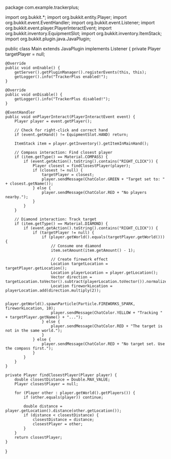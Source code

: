 package com.example.trackerplus;

import org.bukkit.*;
import org.bukkit.entity.Player;
import org.bukkit.event.EventHandler;
import org.bukkit.event.Listener;
import org.bukkit.event.player.PlayerInteractEvent;
import org.bukkit.inventory.EquipmentSlot;
import org.bukkit.inventory.ItemStack;
import org.bukkit.plugin.java.JavaPlugin;

public class Main extends JavaPlugin implements Listener {
    private Player targetPlayer = null;

    @Override
    public void onEnable() {
        getServer().getPluginManager().registerEvents(this, this);
        getLogger().info("TrackerPlus enabled!");
    }

    @Override
    public void onDisable() {
        getLogger().info("TrackerPlus disabled!");
    }

    @EventHandler
    public void onPlayerInteract(PlayerInteractEvent event) {
        Player player = event.getPlayer();

        // Check for right-click and correct hand
        if (event.getHand() != EquipmentSlot.HAND) return;

        ItemStack item = player.getInventory().getItemInMainHand();

        // Compass interaction: Find closest player
        if (item.getType() == Material.COMPASS) {
            if (event.getAction().toString().contains("RIGHT_CLICK")) {
                Player closest = findClosestPlayer(player);
                if (closest != null) {
                    targetPlayer = closest;
                    player.sendMessage(ChatColor.GREEN + "Target set to: " + closest.getName());
                } else {
                    player.sendMessage(ChatColor.RED + "No players nearby.");
                }
            }
        }

        // Diamond interaction: Track target
        if (item.getType() == Material.DIAMOND) {
            if (event.getAction().toString().contains("RIGHT_CLICK")) {
                if (targetPlayer != null) {
                    if (player.getWorld().equals(targetPlayer.getWorld())) {
                        // Consume one diamond
                        item.setAmount(item.getAmount() - 1);

                        // Create firework effect
                        Location targetLocation = targetPlayer.getLocation();
                        Location playerLocation = player.getLocation();
                        Vector direction = targetLocation.toVector().subtract(playerLocation.toVector()).normalize();
                        Location fireworkLocation = playerLocation.add(direction.multiply(2));

                        player.getWorld().spawnParticle(Particle.FIREWORKS_SPARK, fireworkLocation, 10);
                        player.sendMessage(ChatColor.YELLOW + "Tracking " + targetPlayer.getName() + "...");
                    } else {
                        player.sendMessage(ChatColor.RED + "The target is not in the same world.");
                    }
                } else {
                    player.sendMessage(ChatColor.RED + "No target set. Use the compass first.");
                }
            }
        }
    }

    private Player findClosestPlayer(Player player) {
        double closestDistance = Double.MAX_VALUE;
        Player closestPlayer = null;

        for (Player other : player.getWorld().getPlayers()) {
            if (other.equals(player)) continue;

            double distance = player.getLocation().distance(other.getLocation());
            if (distance < closestDistance) {
                closestDistance = distance;
                closestPlayer = other;
            }
        }
        return closestPlayer;
    }
}
